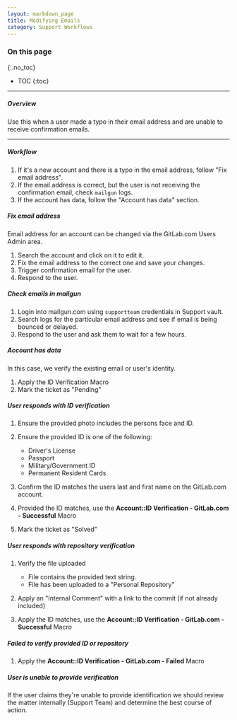 ```yaml
---
layout: markdown_page
title: Modifying Emails
category: Support Workflows
---
```


### On this page
{:.no_toc}

- TOC
{:toc}

----

##### Overview

Use this when a user made a typo in their email address and are unable to receive confirmation emails.


______________

##### Workflow

1. If it's a new account and there is a typo in the email address, follow "Fix email address".
2. If the email address is correct, but the user is not receiving the confirmation email, check `mailgun` logs.
3. If the account has data, follow the "Account has data" section.

##### Fix email address

Email address for an account can be changed via the GitLab.com Users Admin area.

1. Search the account and click on it to edit it.
2. Fix the email address to the correct one and save your changes.
3. Trigger confirmation email for the user.
4. Respond to the user.

##### Check emails in mailgun

1. Login into mailgun.com using `supportteam` credentials in Support vault.
2. Search logs for the particular email address and see if email is being bounced or delayed.
3. Respond to the user and ask them to wait for a few hours.

##### Account has data

In this case, we verify the existing email or user's identity.

1. Apply the ID Verification Macro
2. Mark the ticket as "Pending"

##### User responds with ID verification 

1. Ensure the provided photo includes the persons face and ID.

2. Ensure the provided ID is one of the following:
    + Driver's License
    + Passport
    + Military/Government ID
    + Permanent Resident Cards

3. Confirm the ID matches the users last and first name on the GitLab.com account.

4. Provided the ID matches, use the **Account::ID Verification - GitLab.com - Successful** Macro
5. Mark the ticket as "Solved"


##### User responds with repository verification 

1. Verify the file uploaded
    + File contains the provided text string.
    + File has been uploaded to a "Personal Repository"

2. Apply an "Internal Comment" with a link to the commit (if not already included)
3. Apply the ID matches, use the **Account::ID Verification - GitLab.com - Successful** Macro

##### Failed to verify provided ID or repository 

1. Apply the **Account::ID Verification - GitLab.com - Failed** Macro


##### User is unable to provide verification

If the user claims they're unable to provide identification we should review the matter internally (Support Team) and determine the best course of action. 

